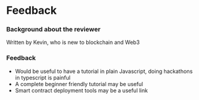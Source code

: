 # Feedback

### Background about the reviewer
Written by Kevin, who is new to blockchain and Web3

### Feedback
- Would be useful to have a tutorial in plain Javascript, doing hackathons in typescript is painful
- A complete beginner friendly tutorial may be useful
- Smart contract deployment tools may be a useful link
